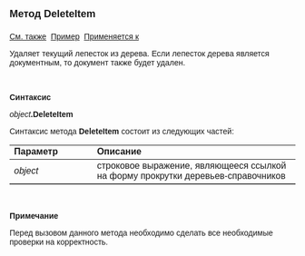 ﻿<html>
<head>
<title>Текущее дерево\DeleteItem</title>
</head>

<body>

<p><font size="4" face="Arial"><strong>Метод DeleteItem<br>
<br>
</strong></font><font face="Arial"><a href="../FrmEditTree.html">См. 
также</a>&nbsp;
<u>Пример</u>&nbsp; <a href="../FrmEditTree.html">Применяется к</a></font></p>

<p><font face="Arial">Удаляет текущий лепесток из дерева. Если 
лепесток дерева является документным, то документ также будет удален.</font></p>

<p class="label">&nbsp;</p>

<p class="label"><font face="Arial"><b>Синтаксис</b></font></p>

<p><font face="Arial"><em>object</em><strong>.DeleteItem</strong></font></p>

<p><font face="Arial">Синтаксис метода <strong>DeleteItem</strong>
состоит из следующих частей:</font></p>

<table border="1" cellPadding="5" cols="2" frame="below" rules="rows">
<TBODY>
  <tr vAlign="top">
    <td class="label" width="29%"><font face="Arial"><b>Параметр</b></font></td>
    <td class="label" width="71%"><font face="Arial"><strong>Описание</strong></font></td>
  </tr>
  <tr>
    <td width="29%"><font face="Arial"><em>object</em></font></td>
    <td width="71%"><font face="Arial">строковое выражение, являющееся 
	ссылкой на форму прокрутки деревьев-справочников</font></td>
  </tr>
</TBODY>
</table>

<p class="label">&nbsp;</p>

<p class="label"><font face="Arial"><b>Примечание</b></font></p>

<p class="label"><font face="Arial">Перед вызовом данного метода 
необходимо сделать все необходимые проверки на корректность.</font></p>

<p class="label">&nbsp;</p>
</body>
</html>
